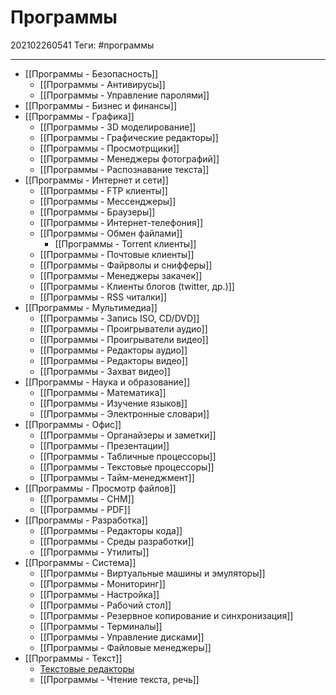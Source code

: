 # Программы

202102260541
Теги: #программы 
___

* [[Программы - Безопасность]]
  * [[Программы - Антивирусы]]
  * [[Программы - Управление паролями]]
* [[Программы - Бизнес и финансы]]
* [[Программы - Графика]]
  * [[Программы - 3D моделирование]]
  * [[Программы - Графические редакторы]]
  * [[Программы - Просмотрщики]]
  * [[Программы - Менеджеры фотографий]]
  * [[Программы - Распознавание текста]]
* [[Программы - Интернет и сети]]
  * [[Программы - FTP клиенты]]
  * [[Программы - Мессенджеры]]
  * [[Программы - Браузеры]]
  * [[Программы - Интернет-телефония]]
  * [[Программы - Обмен файлами]]
    * [[Программы - Torrent клиенты]]
  * [[Программы - Почтовые клиенты]]
  * [[Программы - Файрволы и снифферы]]
  * [[Программы - Менеджеры закачек]]
  * [[Программы - Клиенты блогов (twitter, др.)]]
  * [[Программы - RSS читалки]]
* [[Программы - Мультимедиа]]
  * [[Программы - Запись ISO, CD/DVD]]
  * [[Программы - Проигрыватели аудио]]
  * [[Программы - Проигрыватели видео]]
  * [[Программы - Редакторы аудио]]
  * [[Программы - Редакторы видео]]
  * [[Программы - Захват видео]]
* [[Программы - Наука и образование]]
  * [[Программы - Математика]]
  * [[Программы - Изучение языков]]
  * [[Программы - Электронные словари]]
* [[Программы - Офис]]
  * [[Программы - Органайзеры и заметки]]
  * [[Программы - Презентации]]
  * [[Программы - Табличные процессоры]]
  * [[Программы - Текстовые процессоры]]
  * [[Программы - Тайм-менеджмент]]
* [[Программы - Просмотр файлов]]
  * [[Программы - CHM]]
  * [[Программы - PDF]]
* [[Программы - Разработка]]
  * [[Программы - Редакторы кода]]
  * [[Программы - Среды разработки]]
  * [[Программы - Утилиты]]
* [[Программы - Система]]
  * [[Программы - Виртуальные машины и эмуляторы]]
  * [[Программы - Мониторинг]]
  * [[Программы - Настройка]]
  * [[Программы - Рабочий стол]]
  * [[Программы - Резервное копирование и синхронизация]]
  * [[Программы - Терминалы]]
  * [[Программы - Управление дисками]]
  * [[Программы - Файловые менеджеры]]
* [[Программы - Текст]]
  * [Текстовые редакторы](%D0%9F%D1%80%D0%BE%D0%B3%D1%80%D0%B0%D0%BC%D0%BC%D1%8B%20-%20%D0%A2%D0%B5%D0%BA%D1%81%D1%82%D0%BE%D0%B2%D1%8B%D0%B5%20%D1%80%D0%B5%D0%B4%D0%B0%D0%BA%D1%82%D0%BE%D1%80%D1%8B.md)
  * [[Программы - Чтение текста, речь]]
